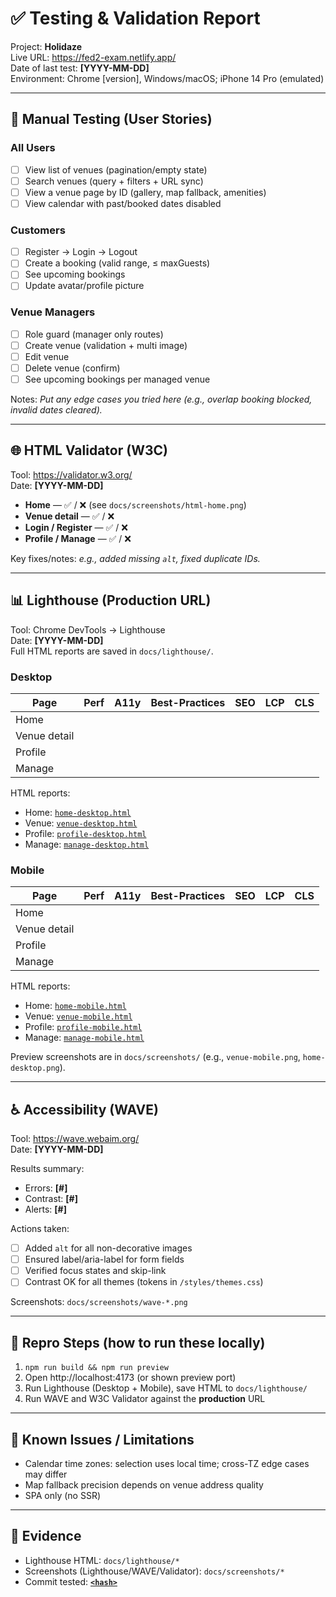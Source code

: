 # ✅ Testing & Validation Report

Project: **Holidaze**  
Live URL: https://fed2-exam.netlify.app/  
Date of last test: **[YYYY-MM-DD]**  
Environment: Chrome [version], Windows/macOS; iPhone 14 Pro (emulated)

---

## 🧪 Manual Testing (User Stories)

### All Users

- [ ] View list of venues (pagination/empty state)
- [ ] Search venues (query + filters + URL sync)
- [ ] View a venue page by ID (gallery, map fallback, amenities)
- [ ] View calendar with past/booked dates disabled

### Customers

- [ ] Register → Login → Logout
- [ ] Create a booking (valid range, ≤ maxGuests)
- [ ] See upcoming bookings
- [ ] Update avatar/profile picture

### Venue Managers

- [ ] Role guard (manager only routes)
- [ ] Create venue (validation + multi image)
- [ ] Edit venue
- [ ] Delete venue (confirm)
- [ ] See upcoming bookings per managed venue

Notes: _Put any edge cases you tried here (e.g., overlap booking blocked, invalid dates cleared)._

---

## 🌐 HTML Validator (W3C)

Tool: https://validator.w3.org/  
Date: **[YYYY-MM-DD]**

- **Home** — ✅ / ❌ (see `docs/screenshots/html-home.png`)
- **Venue detail** — ✅ / ❌
- **Login / Register** — ✅ / ❌
- **Profile / Manage** — ✅ / ❌

Key fixes/notes: _e.g., added missing `alt`, fixed duplicate IDs._

---

## 📊 Lighthouse (Production URL)

Tool: Chrome DevTools → Lighthouse  
Date: **[YYYY-MM-DD]**  
Full HTML reports are saved in `docs/lighthouse/`.

### Desktop

| Page         | Perf | A11y | Best-Practices | SEO | LCP | CLS |
| ------------ | ---: | ---: | -------------: | --: | --: | --: |
| Home         |      |      |                |     |     |     |
| Venue detail |      |      |                |     |     |     |
| Profile      |      |      |                |     |     |     |
| Manage       |      |      |                |     |     |     |

HTML reports:

- Home: [`home-desktop.html`](docs/lighthouse/home-desktop.html)
- Venue: [`venue-desktop.html`](docs/lighthouse/venue-desktop.html)
- Profile: [`profile-desktop.html`](docs/lighthouse/profile-desktop.html)
- Manage: [`manage-desktop.html`](docs/lighthouse/manage-desktop.html)

### Mobile

| Page         | Perf | A11y | Best-Practices | SEO | LCP | CLS |
| ------------ | ---: | ---: | -------------: | --: | --: | --: |
| Home         |      |      |                |     |     |     |
| Venue detail |      |      |                |     |     |     |
| Profile      |      |      |                |     |     |     |
| Manage       |      |      |                |     |     |     |

HTML reports:

- Home: [`home-mobile.html`](docs/lighthouse/home-mobile.html)
- Venue: [`venue-mobile.html`](docs/lighthouse/venue-mobile.html)
- Profile: [`profile-mobile.html`](docs/lighthouse/profile-mobile.html)
- Manage: [`manage-mobile.html`](docs/lighthouse/manage-mobile.html)

Preview screenshots are in `docs/screenshots/` (e.g., `venue-mobile.png`, `home-desktop.png`).

---

## ♿ Accessibility (WAVE)

Tool: https://wave.webaim.org/  
Date: **[YYYY-MM-DD]**

Results summary:

- Errors: **[#]**
- Contrast: **[#]**
- Alerts: **[#]**

Actions taken:

- [ ] Added `alt` for all non-decorative images
- [ ] Ensured label/aria-label for form fields
- [ ] Verified focus states and skip-link
- [ ] Contrast OK for all themes (tokens in `/styles/themes.css`)

Screenshots: `docs/screenshots/wave-*.png`

---

## 🔁 Repro Steps (how to run these locally)

1. `npm run build && npm run preview`
2. Open http://localhost:4173 (or shown preview port)
3. Run Lighthouse (Desktop + Mobile), save HTML to `docs/lighthouse/`
4. Run WAVE and W3C Validator against the **production** URL

---

## 🐛 Known Issues / Limitations

- Calendar time zones: selection uses local time; cross-TZ edge cases may differ
- Map fallback precision depends on venue address quality
- SPA only (no SSR)

---

## 📸 Evidence

- Lighthouse HTML: `docs/lighthouse/*`
- Screenshots (Lighthouse/WAVE/Validator): `docs/screenshots/*`
- Commit tested: **[`<hash>`](https://github.com/Entav78/fed2-exam/commit/<hash>)**
